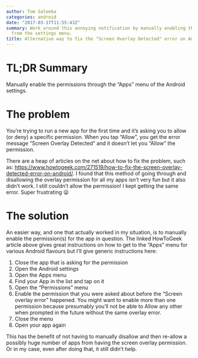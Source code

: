 ```yaml
---
author: Tom Saleeba
categories: android
date: "2017-03-17T11:55:43Z"
summary: Work around this annoying notification by manually enabling the permission
  from the settings menu.
title: Alternative way to fix the "Screen Overlay Detected" error on Android
---
```

# TL;DR Summary

Manually enable the permissions through the “Apps” menu of the Android settings.

# The problem

You’re trying to run a new app for the first time and it’s asking you to allow (or deny) a specific permission. When you tap “Allow”, you get the error message “Screen Overlay Detected” and it doesn’t let you “Allow” the permission.

There are a heap of articles on the net about how to fix the problem, such as: <https://www.howtogeek.com/271519/how-to-fix-the-screen-overlay-detected-error-on-android/>. I found that this method of going through and disallowing the overlay permission for all my apps isn’t very fun but it also didn’t work. I still couldn’t allow the permission! I kept getting the same error. Super frustrating :frowning:

# The solution

An easier way, and one that actually worked in my situation, is to manually enable the permission(s) for the app in question. The linked HowToGeek article above gives great instructions on how to get to the “Apps” menu for various Android flavours but I’ll give generic instructions here:

 1. Close the app that is asking for the permission
 1. Open the Android settings
 1. Open the Apps menu
 1. Find your App in the list and tap on it
 1. Open the “Permissions” menu
 1. Enable the permission that you were asked about before the “Screen overlay error” happened. You might want to enable more than one permission because presumably you’ll not be able to Allow any other when prompted in the future without the same overlay error.
 1. Close the menu
 1. Open your app again

This has the benefit of not having to manually disallow and then re-allow a possibly huge number of apps from having the screen overlay permission. Or in my case, even after doing that, it still didn’t help.
